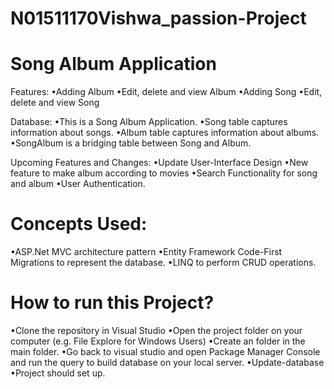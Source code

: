 # N01511170Vishwa_passion-Project

# Song Album Application
Features:
•Adding Album
•Edit, delete and view Album
•Adding Song
•Edit, delete and view Song

Database:
•This is a Song Album Application.
•Song table captures information about songs.
•Album table captures information about albums.
•SongAlbum is a bridging table between Song and Album.

Upcoming Features and Changes:
•Update User-Interface Design
•New feature to make album according to movies
•Search Functionality for song and album
•User Authentication.

# Concepts Used:
•ASP.Net MVC architecture pattern
•Entity Framework Code-First Migrations to represent the database.
•LINQ to perform CRUD operations.

# How to run this Project?
•Clone the repository in Visual Studio
•Open the project folder on your computer (e.g. File Explore for Windows Users)
•Create an <App-Data> folder in the main folder.
•Go back to visual studio and open Package Manager Console and run the query to build database on your local server.
•Update-database
•Project should set up.




